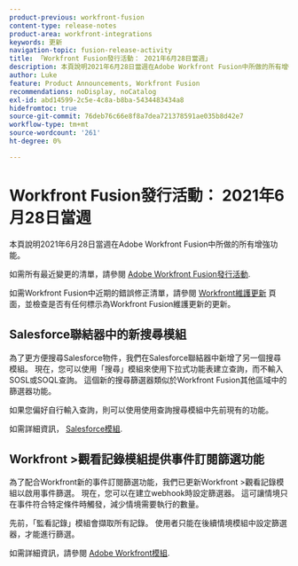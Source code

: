 ```yaml
---
product-previous: workfront-fusion
content-type: release-notes
product-area: workfront-integrations
keywords: 更新
navigation-topic: fusion-release-activity
title: 「Workfront Fusion發行活動： 2021年6月28日當週」
description: 本頁說明2021年6月28日當週在Adobe Workfront Fusion中所做的所有增強功能。
author: Luke
feature: Product Announcements, Workfront Fusion
recommendations: noDisplay, noCatalog
exl-id: abd14599-2c5e-4c8a-b8ba-5434483434a8
hidefromtoc: true
source-git-commit: 76deb76c66e8f8a7dea721378591ae035b8d42e7
workflow-type: tm+mt
source-wordcount: '261'
ht-degree: 0%

---
```


# Workfront Fusion發行活動： 2021年6月28日當週

本頁說明2021年6月28日當週在Adobe Workfront Fusion中所做的所有增強功能。

如需所有最近變更的清單，請參閱 [Adobe Workfront Fusion發行活動](../../../product-announcements/product-releases/fusion-release-activity/fusion-release-activity.md).

如需Workfront Fusion中近期的錯誤修正清單，請參閱 [Workfront維護更新](https://experienceleague.adobe.com/docs/workfront-known-issues/releases/current-updates.html) 頁面，並檢查是否有任何標示為Workfront Fusion維護更新的更新。

## Salesforce聯結器中的新搜尋模組

為了更方便搜尋Salesforce物件，我們在Salesforce聯結器中新增了另一個搜尋模組。 現在，您可以使用「搜尋」模組來使用下拉式功能表建立查詢，而不輸入SOSL或SOQL查詢。 這個新的搜尋篩選器類似於Workfront Fusion其他區域中的篩選器功能。

如果您偏好自行輸入查詢，則可以使用使用查詢搜尋模組中先前現有的功能。

如需詳細資訊， [Salesforce模組](../../../workfront-fusion/apps-and-their-modules/salesforce-modules.md).

## Workfront >觀看記錄模組提供事件訂閱篩選功能

為了配合Workfront新的事件訂閱篩選功能，我們已更新Workfront >觀看記錄模組以啟用事件篩選。 現在，您可以在建立webhook時設定篩選器。 這可讓情境只在事件符合特定條件時觸發，減少情境需要執行的數量。

先前，「監看記錄」模組會擷取所有記錄。 使用者只能在後續情境模組中設定篩選器，才能進行篩選。

如需詳細資訊，請參閱 [Adobe Workfront模組](../../../workfront-fusion/apps-and-their-modules/workfront-modules.md).
